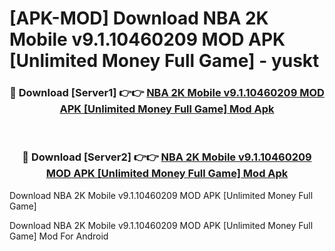 # [APK-MOD] Download NBA 2K Mobile v9.1.10460209 MOD APK [Unlimited Money Full Game] - yuskt


<div align="center">
<h3>🔴 Download [Server1] 👉👉 <a href="https://apk-comot.site?title=NBA_2K_Mobile_v9.1.10460209_MOD_APK_[Unlimited_Money_Full_Game]">NBA 2K Mobile v9.1.10460209 MOD APK [Unlimited Money Full Game] Mod Apk</a></h3><br>
<h3>🔴 Download [Server2] 👉👉 <a href="https://apk-comot.site?title=NBA_2K_Mobile_v9.1.10460209_MOD_APK_[Unlimited_Money_Full_Game]">NBA 2K Mobile v9.1.10460209 MOD APK [Unlimited Money Full Game] Mod Apk</a></h3>
</div>



Download NBA 2K Mobile v9.1.10460209 MOD APK [Unlimited Money Full Game] 

Download NBA 2K Mobile v9.1.10460209 MOD APK [Unlimited Money Full Game] Mod For Android